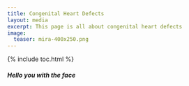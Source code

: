 ```yaml
---
title: Congenital Heart Defects
layout: media
excerpt: This page is all about congenital heart defects
image:
  teaser: mira-400x250.png
---
```


{% include toc.html %}


<h5>Hello you with the face</h5>
